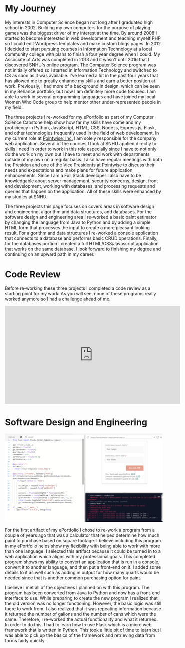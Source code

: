 # My Journey
My interests in Computer Science began not long after I graduated high school in 2002. Building my own computers for the purpose of playing games was the biggest driver of my interest at the time. By around 2008 I started to become interested in web development and teaching myself PHP so I could edit Wordpress templates and make custom blogs pages. In 2012 I decided to start pursuing courses in Information Technology at a local community college with plans to finish a four year degree when I could. My Associate of Arts was completed in 2013 and it wasn't until 2016 that I discovered SNHU's online program. The Computer Science program was not initially offered so I started in Information Technology and switched to CS as soon as it was available. I've learned a lot in the past four years that has allowed me to greatly enhance my skills and earn a better position at work. Previously, I had more of a background in design, which can be seen in my Behance portfolio, but now I am definitely more code focused. I am able to work in several programming languages and have joined my local Women Who Code group to help mentor other under-represented people in my field.

The three projects I re-worked for my ePortfolio as part of my Computer Science Capstone help show how far my skills have come and my proficiency in Python, JavaScript, HTML, CSS, Node.js, Express.js, Flask, and other technologies frequently used in the field of web development. In my current role at <a href="https://www.pointwise.com/" target="_blank" rel="noreferrer noopener">Pointwise, Inc.</a> I am solely responsible for the company web application. Several of the courses I took at SNHU applied directly to skills I need in order to work in this role especially since I have to not only do the work on my own but I have to meet and work with departments outside of my own on a regular basis. I also have regular meetings with both the Presiden and one of the Vice Presidents at Pointwise to discuss their needs and expectations and make plans for future application enhancements. Since I am a Full Stack developer I also have to be knowledgable about server management, security concerns, design, front end development, working with databases, and processing requests and queries that happen on the application. All of these skills were enhanced by my studies at SNHU. 

The three projects this page focuses on covers areas in software design and engineering, algorithm and data structures, and databases. For the software design and engineering area I re-worked a basic paint estimator by changing the language from Java to Python and by adding a simple HTML form that processes the input to create a more pleasant looking result. For algorithm and data structures I re-worked a console application that connects to a database and performs basic CRUD operations. Finally, for the databases portion I created a full HTML/CSS/Javascript application that works on the same database. I look forward to finishing my degree and continuing on an upward path in my career.

# Code Review
Before re-working these three projects I completed a code review as a starting point for my work. As you will see, none of these programs really worked anymore so I had a challenge ahead of me. 
<iframe width="560" height="315" src="https://www.youtube.com/embed/OhfPLNst_Uo" frameborder="0" allow="accelerometer; autoplay; encrypted-media; gyroscope; picture-in-picture" allowfullscreen></iframe>

# Software Design and Engineering
<img src="https://github.com/Rocklobster84/PaintEstimatorPY/blob/master/SS-Repl.PNG" alt="Screen shot of the Paint Estimator Application from repl.it" />

For the first artifact of my ePortfolio I chose to re-work a program from a couple of years ago that was a calculator that helped determine how much paint to purchase based on square footage. I believe including this program in my ePortfolio helps show my flexibility with being able to work with more than one language. I selected this artifact because it could be turned in to a web application which aligns with my professional goals. This completed program shows my ability to convert an application that is run in a console, convert it to another language, and then put a front-end on it. I added some details to it as well such as adding in output for how many quarts would be needed since that is another common purchasing option for paint. 

I believe I met all of the objectives I planned on with this program. The program has been converted from Java to Python and now has a front-end interface to use. While preparing to create the new program I realized that the old version was no longer functioning. However, the basic logic was still there to work from. I also realized that it was repeating information because it returned the number of gallons and the number of cans which were the same. Therefore, I re-worked the actual functionality and what it returned. In order to do this, I had to learn how to use Flask which is a micro web framework that is written in Python. This took a little bit of time to learn but I was able to pick up the basics of the framework and retrieving data from forms fairly quickly.




